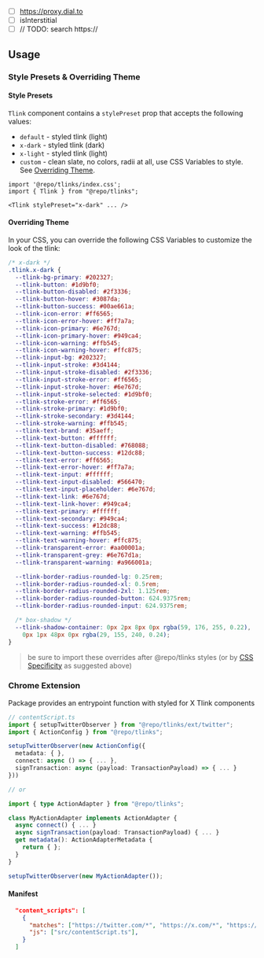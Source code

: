 - [ ] https://proxy.dial.to
- [ ] isInterstitial
- [ ] // TODO: search https://

## Usage

### Style Presets & Overriding Theme

#### Style Presets

`Tlink` component contains a `stylePreset` prop that accepts the following values:

- `default` - styled tlink (light)
- `x-dark` - styled tlink (dark)
- `x-light` - styled tlink (light)
- `custom` - clean slate, no colors, radii at all, use CSS Variables to style. See [Overriding Theme](#overriding-theme).

```tsx
import '@repo/tlinks/index.css';
import { Tlink } from "@repo/tlinks";

<Tlink stylePreset="x-dark" ... />
```

#### Overriding Theme

In your CSS, you can override the following CSS Variables to customize the look of the tlink:

```css
/* x-dark */
.tlink.x-dark {
  --tlink-bg-primary: #202327;
  --tlink-button: #1d9bf0;
  --tlink-button-disabled: #2f3336;
  --tlink-button-hover: #3087da;
  --tlink-button-success: #00ae661a;
  --tlink-icon-error: #ff6565;
  --tlink-icon-error-hover: #ff7a7a;
  --tlink-icon-primary: #6e767d;
  --tlink-icon-primary-hover: #949ca4;
  --tlink-icon-warning: #ffb545;
  --tlink-icon-warning-hover: #ffc875;
  --tlink-input-bg: #202327;
  --tlink-input-stroke: #3d4144;
  --tlink-input-stroke-disabled: #2f3336;
  --tlink-input-stroke-error: #ff6565;
  --tlink-input-stroke-hover: #6e767d;
  --tlink-input-stroke-selected: #1d9bf0;
  --tlink-stroke-error: #ff6565;
  --tlink-stroke-primary: #1d9bf0;
  --tlink-stroke-secondary: #3d4144;
  --tlink-stroke-warning: #ffb545;
  --tlink-text-brand: #35aeff;
  --tlink-text-button: #ffffff;
  --tlink-text-button-disabled: #768088;
  --tlink-text-button-success: #12dc88;
  --tlink-text-error: #ff6565;
  --tlink-text-error-hover: #ff7a7a;
  --tlink-text-input: #ffffff;
  --tlink-text-input-disabled: #566470;
  --tlink-text-input-placeholder: #6e767d;
  --tlink-text-link: #6e767d;
  --tlink-text-link-hover: #949ca4;
  --tlink-text-primary: #ffffff;
  --tlink-text-secondary: #949ca4;
  --tlink-text-success: #12dc88;
  --tlink-text-warning: #ffb545;
  --tlink-text-warning-hover: #ffc875;
  --tlink-transparent-error: #aa00001a;
  --tlink-transparent-grey: #6e767d1a;
  --tlink-transparent-warning: #a966001a;

  --tlink-border-radius-rounded-lg: 0.25rem;
  --tlink-border-radius-rounded-xl: 0.5rem;
  --tlink-border-radius-rounded-2xl: 1.125rem;
  --tlink-border-radius-rounded-button: 624.9375rem;
  --tlink-border-radius-rounded-input: 624.9375rem;

  /* box-shadow */
  --tlink-shadow-container: 0px 2px 8px 0px rgba(59, 176, 255, 0.22),
    0px 1px 48px 0px rgba(29, 155, 240, 0.24);
}
```

> be sure to import these overrides after @repo/tlinks styles (or by [CSS Specificity](https://developer.mozilla.org/en-US/docs/Web/CSS/Specificity) as suggested above)

### Chrome Extension

Package provides an entrypoint function with styled for X Tlink components

```ts
// contentScript.ts
import { setupTwitterObserver } from "@repo/tlinks/ext/twitter";
import { ActionConfig } from "@repo/tlinks";

setupTwitterObserver(new ActionConfig({
  metadata: { },
  connect: async () => { ... },
  signTransaction: async (payload: TransactionPayload) => { ... }
}))

// or

import { type ActionAdapter } from "@repo/tlinks";

class MyActionAdapter implements ActionAdapter {
  async connect() { ... }
  async signTransaction(payload: TransactionPayload) { ... }
  get metadata(): ActionAdapterMetadata {
    return { };
  }
}

setupTwitterObserver(new MyActionAdapter());
```

#### Manifest

```json
  "content_scripts": [
    {
      "matches": ["https://twitter.com/*", "https://x.com/*", "https://pro.x.com/*"],
      "js": ["src/contentScript.ts"],
    }
  ]
```
